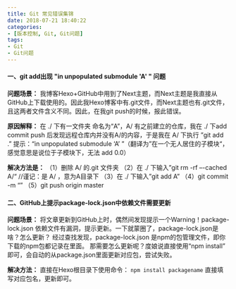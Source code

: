```yaml
---
title: Git 常见错误集锦
date: 2018-07-21 18:40:22
categories:
- [版本控制, Git, Git问题]
tags:
- Git
- Git问题
---
```

#### 一、git add出现 "in unpopulated submodule 'A' " 问题 ####
**问题场景：**
我博客Hexo+GitHub中用到了Next主题，而Next主题是我直接从GitHub上下载使用的。因此我Hexo博客中有.git文件，而Next主题也有.git文件，且这两者文件含义不同。因此，在我git push的时候，报此错误。
<!--more-->

**原因解释：**
在 ./ 下有一文件夹 命名为“A”，A/ 有之前建立的仓库，我在 ./ 下add commit push 后发现远程仓库内并没有A/的内容，于是我在 A/ 下执行 ”git add .” 提示：“in unpopulated submodule ‘A’ ”（翻译为”在一个无人居住的子模块“，感觉意思是说位于子模块下，无法 add 0.0） 

**解决方法是：**
（1）删除 A/ 的.git 文件夹
（2）在 ./ 下输入”git rm -rf –-cached A/“ //谨记：是 A/ ，意为A目录下
（3）在 ./ 下输入”git add A”
（4）git commit -m “”
（5）git push origin master


#### 二、GitHub上提示package-lock.json中依赖文件需要更新
**问题场景：**
将文章更新到GitHub上时，偶然间发现提示一个Warning！package-lock.json 依赖文件有漏洞，提示更新。一下就蒙圈了，package-lock.json是啥？怎么更新？
经过查找发现，package-lock.json 是npm的包管理文件，即你下载的npm包都记录在里面。
那需要怎么更新呢？度娘说直接使用“npm install” 即可，会自动的从package.json里面更新对应包，尝试失败。

**解决方法：**
直接在Hexo根目录下使用命令：
`npm install packagename`
直接填写对应包名，更新即可。

